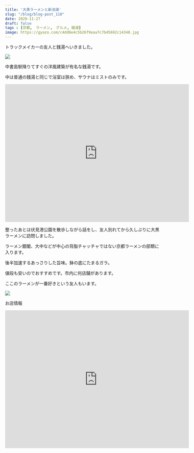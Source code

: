 ```yaml
---
title: '大黒ラーメンと新池湯'
slug: "/blog/blog-post_110"
date: 2020-11-27
draft: false
tags : [京都,　ラーメン,　グルメ, 銭湯]
image: https://gyazo.com/c4dd8e4c5b26f9eaa7c7b45692c14348.jpg
---
```


トラックメイカーの友人と銭湯へいきました。

![](https://gyazo.com/298e6cac2ab90e1302b8ea6c48483c21.jpg)

中書島駅降りてすぐの洋風建築が有名な銭湯です。

中は普通の銭湯と同じで浴室は狭め、サウナはミストのみです。

<iframe src="https://www.google.com/maps/embed?pb=!1m18!1m12!1m3!1d3271.1602807373934!2d135.75777331603308!3d34.92751698037686!2m3!1f0!2f0!3f0!3m2!1i1024!2i768!4f13.1!3m3!1m2!1s0x60010f8d33adf231%3A0xb63c06893157398f!2sShinchi-yu!5e0!3m2!1sen!2sjp!4v1607273528341!5m2!1sen!2sjp" width="600" height="450" frameborder="0" style="border:0;" allowfullscreen="" aria-hidden="false" tabindex="0"></iframe>

整ったあとは伏見港公園を散歩しながら話をし、友人別れてから久しぶりに大黒ラーメンに訪問しました。

ラーメン銀閣、大中などが中心の背脂チャッチャではない京都ラーメンの部類に入ります。

後半加速するあっさりした旨味。鉢の底にたまるガラ。

値段も安いのでおすすめです。市内に何店舗があります。

ここのラーメンが一番好きという友人もいます。

![](https://gyazo.com/c4dd8e4c5b26f9eaa7c7b45692c14348.jpg)

お店情報

<iframe src="https://www.google.com/maps/embed?pb=!1m18!1m12!1m3!1d6538.048157013624!2d135.77048209999998!3d34.9810616!2m3!1f0!2f0!3f0!3m2!1i1024!2i768!4f13.1!3m3!1m2!1s0x0%3A0xe133a02e03694bdf!2z5aSn6buS44Op44O844Oh44OzIOadseemj-WvuuW6lw!5e0!3m2!1sen!2sjp!4v1607273079414!5m2!1sen!2sjp" width="600" height="450" frameborder="0" style="border:0;" allowfullscreen="" aria-hidden="false" tabindex="0"></iframe>


